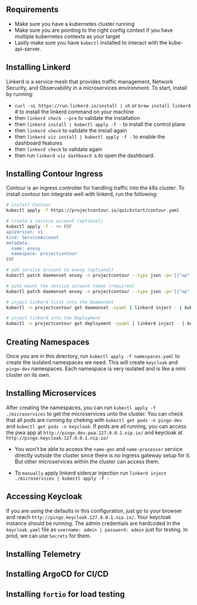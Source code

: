 ## Requirements
- Make sure you have a kubernetes cluster running
- Make sure you are pointing to the right config context if you have multiple kubernetes contexts as your target
- Lastly make sure you have `kubectl` installed to interact with the kube-api-server.

## Installing Linkerd
Linkerd is a service mesh that provides traffic management, Network Security, and Observability in a microservices environment. To start, install by running:
-  `curl -sL https://run.linkerd.io/install | sh` or `brew install linkerd` # to install the linkerd command on your machine
- then `linkerd check --pre` to validate the installation
- then `linkerd install | kubectl apply -f -` to install the control plane
- then `linkerd check` to validate the install again
- then `linkerd viz install | kubectl apply -f -` to enable the dashboard features
- then `linkerd check` to validate again
- then run `linkerd viz dashboard &` to open the dashboard.


## Installing Contour Ingress
Contour is an ingress controller for handling traffic into the k8s cluster. To install contour ton integrate well with linkerd, run the following:
```bash
# install Contour
kubectl apply -f https://projectcontour.io/quickstart/contour.yaml

# create a service account (optional)
kubectl apply -f - << EOF
apiVersion: v1
kind: ServiceAccount
metadata:
  name: envoy
  namespace: projectcontour
EOF

# add service account to envoy (optional)
kubectl patch daemonset envoy -n projectcontour --type json -p='[{"op": "add", "path": "/spec/template/spec/serviceAccount", "value": "envoy"}]'

# auto mount the service account token (required)
kubectl patch daemonset envoy -n projectcontour --type json -p='[{"op": "replace", "path": "/spec/template/spec/automountServiceAccountToken", "value": true}]'

# inject linkerd first into the DaemonSet
kubectl -n projectcontour get daemonset -oyaml | linkerd inject - | kubectl apply -f -

# inject linkerd into the Deployment
kubectl -n projectcontour get deployment -oyaml | linkerd inject - | kubectl apply -f -
```

## Creating Namespaces
Once you are in this directory, run `kubectl apply -f namespaces.yaml` to create the isolated namespaces we need. This will create `keycloak` and `pingo-dev` namespaces. Each namespace is very isolated and is like a mini cluster on its own.
## Installing Microservices
After creating the namespaces, you can run `kubectl apply -f ./microservices` to get the microservices unto the cluster. You can check that all pods are running by cheking with `kubectl get pods -n pingo-dev` and `kubectl get pods -n keycloak`. If pods are all running, you can access the pwa app at `http://pingo.dev.pwa.127.0.0.1.nip.io/` and keycloak at `http://pingo.keycloak.127.0.0.1.nip.io/`

- You won't be able to access the `name-gen` and `name-processor` service directly outside the cluster since there is no ingress gateway setup for it. But other microservices within the cluster can access them. 

- To `manually` apply linkerd sidercar injection run `linkerd inject ./microservices | kubectl apply -f -`

## Accessing Keycloak
If you are using the defaults in this configuration, just go to your browser and reach `http://pingo.keycloak.127.0.0.1.nip.io/`. Your keycloak instance should be running.  The admin credentials are hardcoded in the `keycloak.yaml` file as `username: admin | password: admin` just for testing. In prod, we can use `Secrets` for them. 


## Installing Telemetry


## Installing ArgoCD for CI/CD


## Installing `fortio` for load testing


## 